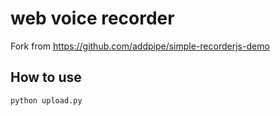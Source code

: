 # web voice recorder
Fork from https://github.com/addpipe/simple-recorderjs-demo

## How to use
```python
python upload.py
```